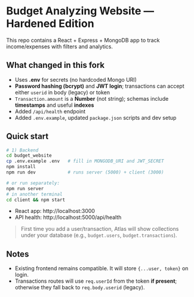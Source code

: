 # Budget Analyzing Website — Hardened Edition

This repo contains a React + Express + MongoDB app to track income/expenses with filters and analytics.

## What changed in this fork
- Uses **.env** for secrets (no hardcoded Mongo URI)
- **Password hashing (bcrypt)** and **JWT login**; transactions can accept either `userid` in body (legacy) or token
- `Transaction.amount` is a **Number** (not string); schemas include **timestamps** and useful **indexes**
- Added `/api/health` endpoint
- Added `.env.example`, updated `package.json` scripts and dev setup

## Quick start

```bash
# 1) Backend
cd budget_website
cp .env.example .env   # fill in MONGODB_URI and JWT_SECRET
npm install
npm run dev            # runs server (5000) + client (3000)

# or run separately:
npm run server
# in another terminal
cd client && npm start
```

- React app: http://localhost:3000  
- API health: http://localhost:5000/api/health

> First time you add a user/transaction, Atlas will show collections under your database (e.g., `budget.users`, `budget.transactions`).

## Notes
- Existing frontend remains compatible. It will store `{...user, token}` on login.
- Transactions routes will use `req.userId` from the token **if present**; otherwise they fall back to `req.body.userid` (legacy).
